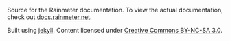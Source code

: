 Source for the Rainmeter documentation. To view the actual documentation, check out [docs.rainmeter.net](http://docs.rainmeter.net).

Built using [jekyll](https://github.com/mojombo/jekyll). Content licensed under [Creative Commons BY-NC-SA 3.0](http://creativecommons.org/licenses/by-nc-sa/3.0/).